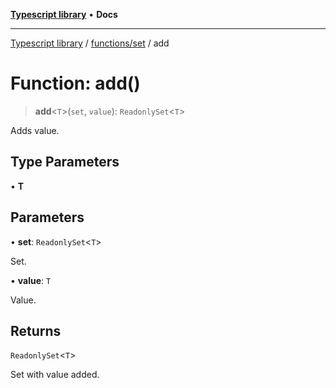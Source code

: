 [**Typescript library**](../../../index.md) • **Docs**

***

[Typescript library](../../../modules.md) / [functions/set](../index.md) / add

# Function: add()

> **add**\<`T`\>(`set`, `value`): `ReadonlySet`\<`T`\>

Adds value.

## Type Parameters

• **T**

## Parameters

• **set**: `ReadonlySet`\<`T`\>

Set.

• **value**: `T`

Value.

## Returns

`ReadonlySet`\<`T`\>

Set with value added.

